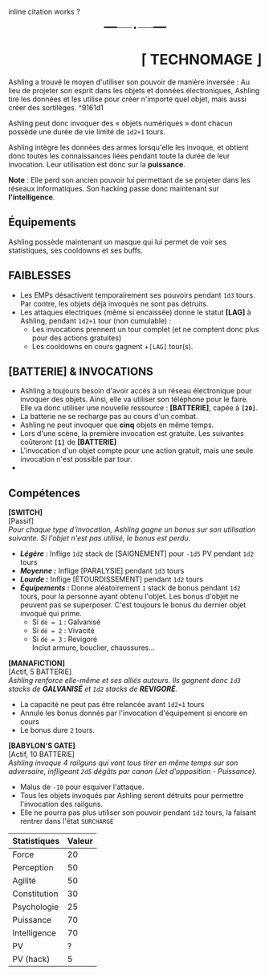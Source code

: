   
inline citation works ?  
  
<p style="text-align: center;font-weight:bold">━━━─── • ───━━━</p><h1 style="text-align:right">⌈ TECHNOMAGE ⌋</h1>  
  
Ashling a trouvé le moyen d'utiliser son pouvoir de manière inversée : Au lieu de projeter son esprit dans les objets et données électroniques, Ashling tire les données et les utilise pour créer n'importe quel objet, mais aussi créer des sortilèges. ^9161d1  
  
Ashling peut donc invoquer des « objets numériques » dont chacun possède une durée de vie limité de `1d2+1` tours.  
  
Ashling intègre les données des armes lorsqu'elle les invoque, et obtient donc toutes les connaissances liées pendant toute la durée de leur invocation. Leur utilisation est donc sur la **puissance**.  
  
__Note__ : Elle perd son ancien pouvoir lui permettant de se projeter dans les réseaux informatiques. Son hacking passe donc maintenant sur **l'intelligence**.  
  
## Équipements  
  
Ashling possède maintenant un masque qui lui permet de voir ses statistiques, ses cooldowns et ses buffs.  
  
## FAIBLESSES  
- Les EMPs désactivent temporairement ses pouvoirs pendant `1d3` tours. Par contre, les objets déjà invoqués ne sont pas détruits.  
- Les attaques électriques (même si encaissée) donne le statut **[LAG]** à Ashling, pendant `1d2+1` tour (non cumulable) :   
	- Les invocations prennent un tour complet (et ne comptent donc plus pour des actions gratuites)  
	- Les cooldowns en cours gagnent +`[LAG]` tour(s).  
  
## [BATTERIE] & INVOCATIONS  
- Ashling a toujours besoin d'avoir accès à un réseau électronique pour invoquer des objets. Ainsi, elle va utiliser son téléphone pour le faire. Elle va donc utiliser une nouvelle ressource : **[BATTERIE]**, capée à **`[20]`**.  
- La batterie ne se recharge pas au cours d'un combat.  
- Ashling ne peut invoquer que **cinq** objets en même temps.  
- Lors d'une scène, la première invocation est gratuite. Les suivantes coûteront **`[1]`** de **[BATTERIE]**  
- L'invocation d'un objet compte pour une action gratuit, mais une seule invocation n'est possible par tour.  
-   
  
## Compétences  
  
**[SWITCH]**  
[Passif]  
*Pour chaque type d'invocation, Ashling gagne un bonus sur son utilisation suivante. Si l'objet n'est pas utilisé, le bonus est perdu.*  
- ***Légère*** : Inflige `1d2` stack de [SAIGNEMENT] pour `-1d5` PV pendant `1d2` tours  
- ***Moyenne :*** Inflige [PARALYSIE] pendant `1d3` tours  
- ***Lourde :*** Inflige [ÉTOURDISSEMENT] pendant `1d2` tours  
- ***Équipements :*** Donne aléatoirement `1` stack de bonus pendant `1d2` tours, pour la personne ayant obtenu l'objet. Les bonus d'objet ne peuvent pas se superposer. C'est toujours le bonus du dernier objet invoqué qui prime.  
	- Si `dé = 1` : Galvanisé  
	- Si `dé = 2` : Vivacité  
	- Si `dé = 3` : Revigoré  
	Inclut armure, bouclier, chaussures…  
  
**[MANAFICTION]**  
[Actif, 5 BATTERIE]  
*Ashling renforce elle-même et ses alliés autours. Ils gagnent donc `1d3` stacks de **GALVANISÉ** et `1d2` stacks de **REVIGORÉ**.*  
- La capacité ne peut pas être relancée avant `1d2+1` tours  
- Annule les bonus donnés par l'invocation d'équipement si encore en cours  
- Le bonus dure `2` tours.  
  
**[BABYLON'S GATE]**  
[Actif, 10 BATTERIE]  
*Ashling invoque 4 railguns qui vont tous tirer en même temps sur son adversaire, infligeant `2d5` dégâts par canon (Jet d'opposition - Puissance).*  
- Malus de `-10` pour esquiver l'attaque.  
- Tous les objets invoqués par Ashling seront détruits pour permettre l'invocation des railguns.  
- Elle ne pourra pas plus utiliser son pouvoir pendant `1d2` tours, la faisant rentrer dans l'état `SURCHARGÉ`  
  
| Statistiques | Valeur |  
| ------------ | ------ |  
| Force        | 20     |  
| Perception   | 50     |  
| Agilité      | 50     |  
| Constitution | 30     |  
| Psychologie  | 25     |  
| Puissance    | 70     |  
| Intelligence | 70     |  
| PV           | ?      |  
| PV (hack)    | 5      |  
  
